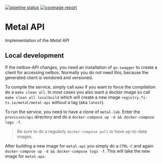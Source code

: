 [![pipeline status](https://git.f-i-ts.de/cloud-native/metal/metal-api/badges/master/pipeline.svg)](https://git.f-i-ts.de/cloud-native/metal/metal-api/commits/master)
[![coverage report](https://git.f-i-ts.de/cloud-native/metal/metal-api/badges/master/coverage.svg)](https://git.f-i-ts.de/cloud-native/metal/metal-api/commits/master)

# Metal API

Implementation of the *Metal API*

## Local development

If the netbox-API changes, you need an installation of `go-swagger` to create a client for accessing netbox.
Normally you do not need this, because the generated client is vendored and versioned.

To compile the service, simply call `make` if you want to force the compilation do a `make clean all`. In
most cases you also want a docker image so call `make clean all localbuild` which will create a new image
`registry.fi-ts.io/metal/metal-api` without a tag (aka `latest`).

To run the service, you need to have a clone of `metal-lab`. Enter the `provision/api` directory and do
a `docker-compose up -d && docker-compose logs -f`.

> Be sure to do a regularly `docker-compose pull` to have up-to-date images.

After building a new image for `metal-api` you simply do a `CTRL-C` and again `docker-compose up -d && docker-compose logs -f`.
This will take the new image for `metal-api`.
